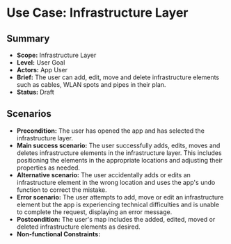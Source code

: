 # Use Case: Infrastructure Layer

## Summary

- **Scope:** Infrastructure Layer
- **Level:** User Goal
- **Actors:** App User
- **Brief:** The user can add, edit, move and delete infrastructure elements such as cables, WLAN spots and pipes in their plan.
- **Status:** Draft

## Scenarios

- **Precondition:**
  The user has opened the app and has selected the infrastructure layer.
- **Main success scenario:**
  The user successfully adds, edits, moves and deletes infrastructure elements in the infrastructure layer.
  This includes positioning the elements in the appropriate locations and adjusting their properties as needed.
- **Alternative scenario:**
  The user accidentally adds or edits an infrastructure element in the wrong location and uses the app's undo function to correct the mistake.
- **Error scenario:**
  The user attempts to add, move or edit an infrastructure element but the app is experiencing technical difficulties and is unable to complete the request, displaying an error message.
- **Postcondition:**
  The user's map includes the added, edited, moved or deleted infrastructure elements as desired.
- **Non-functional Constraints:**
